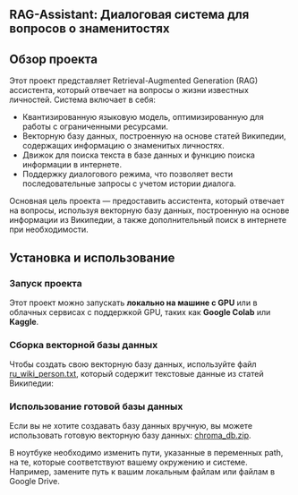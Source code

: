 ## RAG-Assistant: Диалоговая система для вопросов о знаменитостях

## Обзор проекта

Этот проект представляет Retrieval-Augmented Generation (RAG) ассистента, который отвечает на вопросы о жизни известных личностей. Система включает в себя:
- Квантизированную языковую модель, оптимизированную для работы с ограниченными ресурсами.
- Векторную базу данных, построенную на основе статей Википедии, содержащих информацию о знаменитых личностях.
- Движок для поиска текста в базе данных и функцию поиска информации в интернете.
- Поддержку диалогового режима, что позволяет вести последовательные запросы с учетом истории диалога.

Основная цель проекта — предоставить ассистента, который отвечает на вопросы, используя векторную базу данных, построенную на основе информации из Википедии, а также дополнительный поиск в интернете при необходимости.

## Установка и использование

### Запуск проекта
Этот проект можно запускать **локально на машине с GPU** или в облачных сервисах с поддержкой GPU, таких как **Google Colab** или **Kaggle**.

### Сборка векторной базы данных
Чтобы создать свою векторную базу данных, используйте файл [ru_wiki_person.txt](https://drive.google.com/file/d/1ktW-LxneHkh9-5eL5E1PqnH6drP-F2id/view?usp=drive_link), который содержит текстовые данные из статей Википедии:

### Использование готовой базы данных
Если вы не хотите создавать базу данных вручную, вы можете использовать готовую векторную базу данных: [chroma_db.zip](https://drive.google.com/file/d/1CNGsJccadoRlFUngW_N1X1CjXo_3fq6X/view?usp=drive_link).

В ноутбуке необходимо изменить пути, указанные в переменных path, на те, которые соответствуют вашему окружению и системе. Например, замените путь к вашим локальным файлам или файлам в Google Drive.
